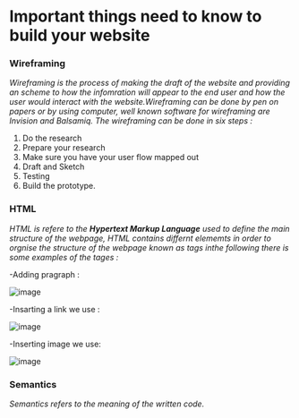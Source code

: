 

#  Important things need to know to build your website


 
 ###   Wireframing


 
*Wireframing is  the process of making  the draft of the website and providing an scheme to how the infomration will appear to the end user and how the user would interact with the website.Wireframing can be done by pen on papers or by using computer, well known software for wireframing are Invision and Balsamiq. 
The wireframing can be done in six steps :* 
1. Do the research
2. Prepare your research
3. Make sure you have your user flow mapped out
4. Draft and Sketch
5. Testing
6. Build the prototype.


### HTML

*HTML is refere to the **Hypertext Markup Language** used to define the main structure of the webpage, HTML contains differnt elememts in order to orgnise the structure
of the webpage known as tags inthe following there is some examples of the tages :*   

-Adding pragraph :

![image](https://user-images.githubusercontent.com/86604843/124017650-973ea700-d9ac-11eb-8a22-40e9de32a5dd.png)


-Insarting a link we use :

![image](https://user-images.githubusercontent.com/86604843/124013911-81c77e00-d9a8-11eb-92c9-b9e9ca728911.png)

-Inserting image we use:

![image](https://user-images.githubusercontent.com/86604843/124017766-b806fc80-d9ac-11eb-8641-91d7fd784920.png)



### Semantics  

*Semantics refers to the meaning of the written code.*




